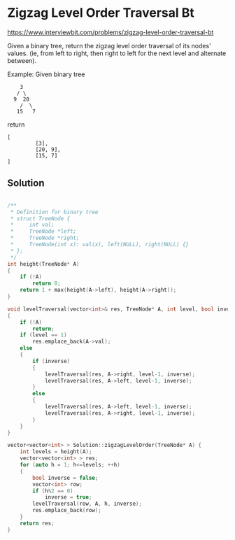 # Zigzag Level Order Traversal Bt

https://www.interviewbit.com/problems/zigzag-level-order-traversal-bt

Given a binary tree, return the zigzag level order traversal of its nodes' values. (ie, from left to right, then right to left for the next level and alternate between).

Example: 
Given binary tree
```
    3
   / \
  9  20
    /  \
   15   7
```
return
```
[
         [3],
         [20, 9],
         [15, 7]
]
```

## Solution

```cpp

/**
 * Definition for binary tree
 * struct TreeNode {
 *     int val;
 *     TreeNode *left;
 *     TreeNode *right;
 *     TreeNode(int x): val(x), left(NULL), right(NULL) {}
 * };
 */
int height(TreeNode* A)
{
    if (!A)
        return 0;
    return 1 + max(height(A->left), height(A->right));
}

void levelTraversal(vector<int>& res, TreeNode* A, int level, bool inverse)
{
    if (!A)
        return;
    if (level == 1)
        res.emplace_back(A->val);
    else
    {
        if (inverse)
        {
            levelTraversal(res, A->right, level-1, inverse);
            levelTraversal(res, A->left, level-1, inverse);
        }
        else
        {
            levelTraversal(res, A->left, level-1, inverse);
            levelTraversal(res, A->right, level-1, inverse);
        }
    }
}

vector<vector<int> > Solution::zigzagLevelOrder(TreeNode* A) {
    int levels = height(A);
    vector<vector<int> > res;
    for (auto h = 1; h<=levels; ++h)
    {
        bool inverse = false;
        vector<int> row;
        if (h%2 == 0)
            inverse = true;
        levelTraversal(row, A, h, inverse);
        res.emplace_back(row);
    }
    return res;
}
```
